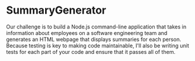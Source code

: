 # SummaryGenerator

Our challenge is to build a Node.js command-line application that takes in information about employees on a software engineering team and generates an HTML webpage that displays summaries for each person. Because testing is key to making code maintainable, I'll also be writing unit tests for each part of your code and ensure that it passes all of them.
